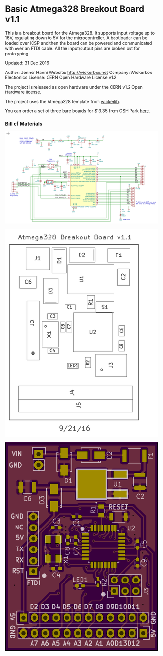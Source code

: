 <!--- start title --->
# Basic Atmega328 Breakout Board v1.1

This is a breakout board for the Atmega328. It supports input voltage up to 16V, regulating down to 5V for the microcontroller. A bootloader can be loaded over ICSP and then the board can be powered and communicated with over an FTDI cable. All the input/output pins are broken out for prototyping.

Updated: 31 Dec 2016

Author: Jenner Hanni
Website: http://wickerbox.net
Company: Wickerbox Electronics
License: CERN Open Hardware License v1.2
<!--- end title --->

The project is released as open hardware under the CERN v1.2 Open Hardware license.

The project uses the Atmega328 template from [wickerlib](http://wickerbox.net/wickerlib).

You can order a set of three bare boards for $13.35 from OSH Park [here](https://oshpark.com/shared_projects/Bx0lZ6cN).

### Bill of Materials

<!--- bom start --->

<!--- bom end --->

![Schematic](schematic.png)

![Assembly Diagram](assembly.png)

![Gerber Preview](preview.png)

